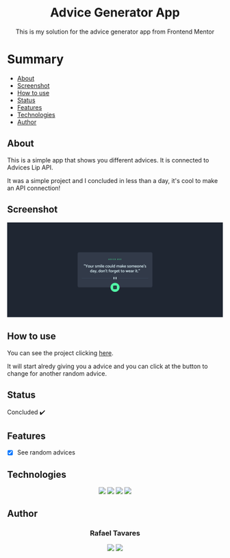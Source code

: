 <h1 align="center">Advice Generator App</h1>
<p align="center">This is my solution for the advice generator app from Frontend Mentor</p>

Summary
===========
<!--ts-->
  * [About](#about)
  * [Screenshot](#screenshot)
  * [How to use](#how-to-use)
  * [Status](#status)
  * [Features](#features)
  * [Technologies](#technologies)
  * [Author](#author)
<!--te-->

About
-----
<p>This is a simple app that shows you different advices. It is connected to Advices Lip API.</p>
<p>It was a simple project and I concluded in less than a day, it's cool to make an API connection!</p>

Screenshot
----------
<img alt="Advice" title="Advice" src="assets/screenshot/screenshot.png">

How to use
----------
<p>You can see the project clicking <a href="https://advice-generator-app-orpin.vercel.app/">here</a>.</p>
<p>It will start alredy giving you a advice and you can click at the button to change for another random advice.</p>

Status
------
Concluded :heavy_check_mark:

Features
--------
- [x] See random advices

Technologies
------------
<p align="center">
  <a href="https://html.com/"><img src="https://img.shields.io/badge/html5-%23E34F26.svg?style=for-the-badge&logo=html5&logoColor=white"/></a>
  <a href="https://www.w3.org/Style/CSS/Overview.en.html"><img src="https://img.shields.io/badge/css3-%231572B6.svg?style=for-the-badge&logo=css3&logoColor=white"/></a>
  <a href="https://www.javascript.com/"><img src="https://img.shields.io/badge/javascript-%23323330.svg?style=for-the-badge&logo=javascript&logoColor=%23F7DF1E"/></a>
  <a href="https://sass-lang.com/"><img src="https://img.shields.io/badge/SASS-hotpink.svg?style=for-the-badge&logo=SASS&logoColor=white"/></a>
</p>

Author
------
<h3 align="center">Rafael Tavares</h3>
<p align="center">
 <a href="https://www.facebook.com/rafael.tavares.39904/"><img src="https://img.shields.io/badge/Facebook-1877F2?style=for-the-badge&logo=facebook&logoColor=white"></img></a>
 <a href="https://www.instagram.com/rafatavares03/"><img src="https://img.shields.io/badge/Instagram-%23E4405F.svg?style=for-the-badge&logo=Instagram&logoColor=white"></img></a>
</p>
